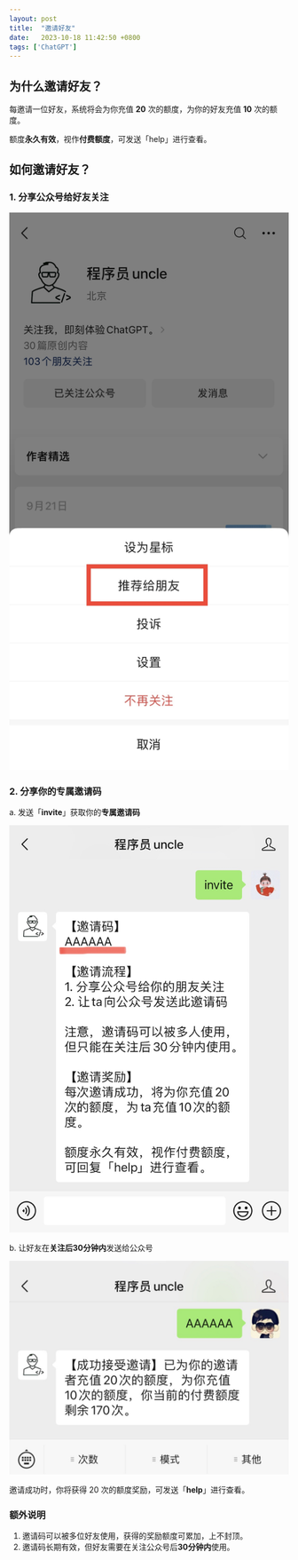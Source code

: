 ```yaml
---
layout: post
title:  "邀请好友"
date:   2023-10-18 11:42:50 +0800
tags: ['ChatGPT']
---
```


## 为什么邀请好友？
每邀请一位好友，系统将会为你充值 **20** 次的额度，为你的好友充值 **10** 次的额度。

额度**永久有效**，视作**付费额度**，可发送「help」进行查看。

## 如何邀请好友？
### 1. 分享公众号给好友关注
![](/assets/invitation-uncle/share_uncle.jpg)
### 2. 分享你的专属邀请码
a. 发送「**invite**」获取你的**专属邀请码**

![](/assets/invitation-uncle/invite_keyword.jpg)

b. 让好友在**关注后30分钟内**发送给公众号

![](/assets/invitation-uncle/invite_success.jpeg)

邀请成功时，你将获得 20 次的额度奖励，可发送「**help**」进行查看。

### 额外说明
1. 邀请码可以被多位好友使用，获得的奖励额度可累加，上不封顶。
2. 邀请码长期有效，但好友需要在关注公众号后**30分钟内**使用。
